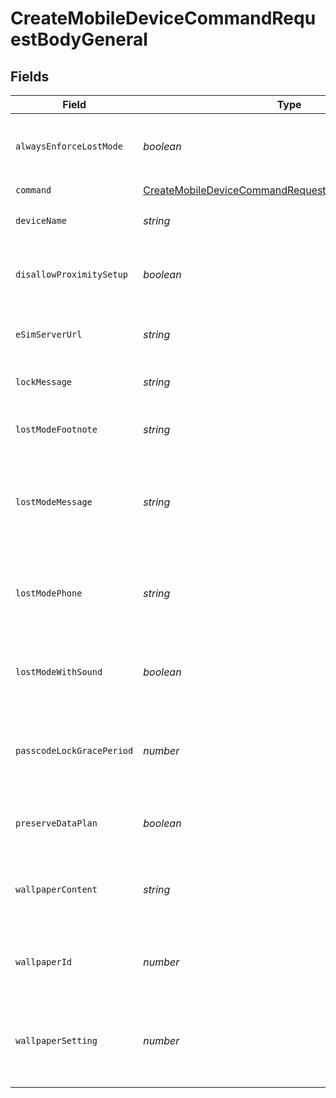 # CreateMobileDeviceCommandRequestBodyGeneral


## Fields

| Field                                                                                                                                              | Type                                                                                                                                               | Required                                                                                                                                           | Description                                                                                                                                        | Example                                                                                                                                            |
| -------------------------------------------------------------------------------------------------------------------------------------------------- | -------------------------------------------------------------------------------------------------------------------------------------------------- | -------------------------------------------------------------------------------------------------------------------------------------------------- | -------------------------------------------------------------------------------------------------------------------------------------------------- | -------------------------------------------------------------------------------------------------------------------------------------------------- |
| `alwaysEnforceLostMode`                                                                                                                            | *boolean*                                                                                                                                          | :heavy_minus_sign:                                                                                                                                 | Whether Lost Mode should be enabled after the device is wiped and re-enrolled (optional, but defaults to true)                                     | false                                                                                                                                              |
| `command`                                                                                                                                          | [CreateMobileDeviceCommandRequestBodyGeneralCommand](../../models/operations/createmobiledevicecommandrequestbodygeneralcommand.md)                | :heavy_check_mark:                                                                                                                                 | Command to send device                                                                                                                             |                                                                                                                                                    |
| `deviceName`                                                                                                                                       | *string*                                                                                                                                           | :heavy_minus_sign:                                                                                                                                 | Device name to set (Required for DeviceName command)                                                                                               | Required for DeviceName command                                                                                                                    |
| `disallowProximitySetup`                                                                                                                           | *boolean*                                                                                                                                          | :heavy_minus_sign:                                                                                                                                 | If true, on the next reboot Proximity Setup is not allowed and the pane in Setup Assistant will be skipped. Defaults to false.                     | false                                                                                                                                              |
| `eSimServerUrl`                                                                                                                                    | *string*                                                                                                                                           | :heavy_minus_sign:                                                                                                                                 | The carrier's eSIM server URL to query. This URL is obtained from each carrier separately.                                                         | https://support.apple.com/en-us/HT209096                                                                                                           |
| `lockMessage`                                                                                                                                      | *string*                                                                                                                                           | :heavy_minus_sign:                                                                                                                                 | Lock message for the DeviceLock command (optional)                                                                                                 | Lock message for the DeviceLock command (optional)                                                                                                 |
| `lostModeFootnote`                                                                                                                                 | *string*                                                                                                                                           | :heavy_minus_sign:                                                                                                                                 | The footnote to be displayed for the EnableLostMode command (optional)                                                                             | The footnote to be displayed for the EnableLostMode command (optional)                                                                             |
| `lostModeMessage`                                                                                                                                  | *string*                                                                                                                                           | :heavy_minus_sign:                                                                                                                                 | The message to be displayed on the lost device (Required for EnableLostMode command if lost_mode_phone is not specified)                           | The message to be displayed on the lost device (Required for EnableLostMode command if lost_mode_phone is not specified)                           |
| `lostModePhone`                                                                                                                                    | *string*                                                                                                                                           | :heavy_minus_sign:                                                                                                                                 | The phone number to be displayed on the lost device (Required for EnableLostMode command if lost_mode_message is not specified)                    | The phone number to be displayed on the lost device (Required for EnableLostMode command if lost_mode_message is not specified)                    |
| `lostModeWithSound`                                                                                                                                | *boolean*                                                                                                                                          | :heavy_minus_sign:                                                                                                                                 | Whether to play a sound on the device when the EnableLostMode command is sent (optional)                                                           | false                                                                                                                                              |
| `passcodeLockGracePeriod`                                                                                                                          | *number*                                                                                                                                           | :heavy_minus_sign:                                                                                                                                 | Number of seconds the screen must be locked before unlock attempts will require the device passcode (Required for PasscodeLockGracePeriod command) |                                                                                                                                                    |
| `preserveDataPlan`                                                                                                                                 | *boolean*                                                                                                                                          | :heavy_minus_sign:                                                                                                                                 | Whether the data plan should be preserved when issuing the EraseDevice command (optional)                                                          | false                                                                                                                                              |
| `wallpaperContent`                                                                                                                                 | *string*                                                                                                                                           | :heavy_minus_sign:                                                                                                                                 | Wallpaper image in PNG or JPEG format, encoded using base64 (required for Wallpaper command if wallpaper_id is not specified)                      | Wallpaper image in PNG or JPEG format, encoded using base64 (required for Wallpaper command if wallpaper_id is not specified)                      |
| `wallpaperId`                                                                                                                                      | *number*                                                                                                                                           | :heavy_minus_sign:                                                                                                                                 | ID of existing icon within Jamf Pro to use (required for Wallpaper command if wallpaper_content is not specified)                                  |                                                                                                                                                    |
| `wallpaperSetting`                                                                                                                                 | *number*                                                                                                                                           | :heavy_minus_sign:                                                                                                                                 | Where to set wallpaper (Required for Wallpaper command.) Possible values include - 1 (Lock screen), 2 (Home screen), 3 (Lock and home screens)     |                                                                                                                                                    |
